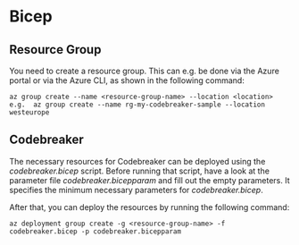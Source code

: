 # Bicep

## Resource Group

You need to create a resource group.
This can e.g. be done via the Azure portal or via the Azure CLI, as shown in the following command:

```
az group create --name <resource-group-name> --location <location>
e.g.  az group create --name rg-my-codebreaker-sample --location westeurope
```

## Codebreaker

The necessary resources for Codebreaker can be deployed using the _codebreaker.bicep_ script.
Before running that script, have a look at the parameter file _codebreaker.bicepparam_ and fill out the empty parameters.
It specifies the minimum necessary parameters for _codebreaker.bicep_.

After that, you can deploy the resources by running the following command:
```
az deployment group create -g <resource-group-name> -f codebreaker.bicep -p codebreaker.bicepparam
```
